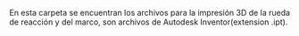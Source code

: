 
En esta carpeta se encuentran los archivos para la impresión 3D de la rueda de reacción y del marco, son archivos de Autodesk Inventor(extension .ipt).
